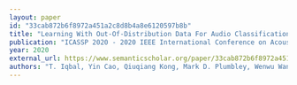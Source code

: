 ```yaml
---
layout: paper
id: "33cab872b6f8972a451a2c8d8b4a8e6120597b8b"
title: "Learning With Out-Of-Distribution Data For Audio Classification"
publication: "ICASSP 2020 - 2020 IEEE International Conference on Acoustics, Speech and Signal Processing (ICASSP)"
year: 2020
external_url: https://www.semanticscholar.org/paper/33cab872b6f8972a451a2c8d8b4a8e6120597b8b
authors: "T. Iqbal, Yin Cao, Qiuqiang Kong, Mark D. Plumbley, Wenwu Wang"
---
```

